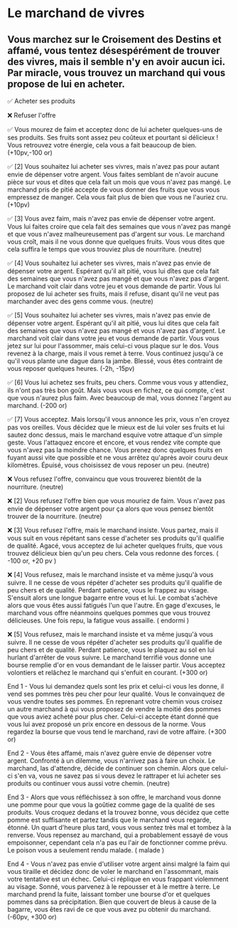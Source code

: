 # Le marchand de vivres

## Vous marchez sur le Croisement des Destins et affamé, vous tentez désespérément de trouver des vivres, mais il semble n'y en avoir aucun ici. Par miracle, vous trouvez un marchand qui vous propose de lui en acheter.

✅ Acheter ses produits

❌ Refuser l'offre

✅
Vous mourez de faim et acceptez donc de lui acheter quelques-uns de ses produits. Ses fruits sont assez peu coûteux et pourtant si délicieux ! Vous retrouvez votre énergie, cela vous a fait beaucoup de bien.
(+10pv,-100 or)

✅ [2]
Vous souhaitez lui acheter ses vivres, mais n'avez pas pour autant envie de dépenser votre argent. Vous faites semblant de n'avoir aucune pièce sur vous et dites que cela fait un mois que vous n'avez pas mangé. Le marchand pris de pitié accepte de vous donner des fruits que vous vous empressez de manger. Cela vous fait plus de bien que vous ne l'auriez cru.
(+10pv)

✅ [3]
Vous avez faim, mais n'avez pas envie de dépenser votre argent. Vous lui faites croire que cela fait des semaines que vous n'avez pas mangé et que vous n'avez malheureusement pas d'argent sur vous. Le marchand vous croît, mais il ne vous donne que quelques fruits. Vous vous dites que cela suffira le temps que vous trouviez plus de nourriture.
(neutre)

✅ [4]
Vous souhaitez lui acheter ses vivres, mais n'avez pas envie de dépenser votre argent. Espérant qu'il ait pitié, vous lui dîtes que cela fait des semaines que vous n'avez pas mangé et que vous n'avez pas d'argent. Le marchand voit clair dans votre jeu et vous demande de partir. Vous lui proposez de lui acheter ses fruits, mais il refuse, disant qu'il ne veut pas marchander avec des gens comme vous.
(neutre)

✅ [5]
Vous souhaitez lui acheter ses vivres, mais n'avez pas envie de dépenser votre argent. Espérant qu'il ait pitié, vous lui dites que cela fait des semaines que vous n'avez pas mangé et vous n'avez pas d'argent. Le marchand voit clair dans votre jeu et vous demande de partir. Vous vous jetez sur lui pour l'assommer, mais celui-ci vous plaque sur le dos. Vous revenez à la charge, mais il vous remet à terre. Vous continuez jusqu'à ce qu'il vous plante une dague dans la jambe. Blessé, vous êtes contraint de vous reposer quelques heures.
(-2h, -15pv)

✅ [6]
Vous lui achetez ses fruits, peu chers. Comme vous vous y attendiez, ils n'ont pas très bon goût. Mais vous vous en fichez, ce qui compte, c'est que vous n'aurez plus faim. Avec beaucoup de mal, vous donnez l'argent au marchand.
(-200 or)

✅ [7]
Vous acceptez. Mais lorsqu'il vous annonce les prix, vous n'en croyez pas vos oreilles. Vous décidez que le mieux est de lui voler ses fruits et lui sautez donc dessus, mais le marchand esquive votre attaque d'un simple geste. Vous l'attaquez encore et encore, et vous rendez vite compte que vous n'avez pas la moindre chance. Vous prenez donc quelques fruits en fuyant aussi vite que possible et ne vous arrêtez qu'après avoir couru deux kilomètres. Épuisé, vous choisissez de vous reposer un peu.
(neutre)

❌
Vous refusez l'offre, convaincu que vous trouverez bientôt de la nourriture. 
(neutre)

❌ [2]
Vous refusez l'offre bien que vous mouriez de faim. Vous n'avez pas envie de dépenser votre argent pour ça alors que vous pensez bientôt trouver de la nourriture. (neutre)

❌ [3]
Vous refusez l'offre, mais le marchand insiste. Vous partez, mais il vous suit en vous répétant sans cesse d'acheter ses produits qu'il qualifie de qualité. Agacé, vous acceptez de lui acheter quelques fruits, que vous trouvez délicieux bien qu'un peu chers. Cela vous redonne des forces.
( -100 or, +20 pv )

❌ [4]
Vous refusez, mais le marchand insiste et va même jusqu'à vous suivre. Il ne cesse de vous répéter d'acheter ses produits qu'il qualifie de peu chers et de qualité. Perdant patience, vous le frappez au visage. S'ensuit alors une longue bagarre entre vous et lui. Le combat s'achève alors que vous êtes aussi fatigués l'un que l'autre. En gage d'excuses, le marchand vous offre néanmoins quelques pommes que vous trouvez délicieuses. Une fois repu, la fatigue vous assaille.
( endormi )

❌ [5]
Vous refusez, mais le marchand insiste et va même jusqu'à vous suivre. Il ne cesse de vous répéter d'acheter ses produits qu'il qualifie de peu chers et de qualité. Perdant patience, vous le plaquez au sol en lui hurlant d'arrêter de vous suivre. Le marchand terrifié vous donne une bourse remplie d'or en vous demandant de le laisser partir. Vous acceptez volontiers et relâchez le marchand qui s'enfuit en courant.
(+300 or)

End 1 -
Vous lui demandez quels sont les prix et celui-ci vous les donne, il vend ses pommes très peu cher pour leur qualité. Vous le convainquez de vous vendre toutes ses pommes. En reprenant votre chemin vous croisez un autre marchand à qui vous proposez de vendre la moitié des pommes que vous aviez acheté pour plus cher. Celui-ci accepte étant donné que vous lui avez proposé un prix encore en dessous de la norme. Vous regardez la bourse que vous tend le marchand, ravi de votre affaire.
(+300 or)

End 2 - 
Vous êtes affamé, mais n'avez guère envie de dépenser votre argent. Confronté à un dilemme, vous n'arrivez pas à faire un choix. Le marchand, las d'attendre, décide de continuer son chemin. Alors que celui-ci s'en va, vous ne savez pas si vous devez le rattraper et lui acheter ses produits ou continuer vous aussi votre chemin.
(neutre)

End 3 -
Alors que vous réfléchissez à son offre, le marchand vous donne une pomme pour que vous la goûtiez comme gage de la qualité de ses produits. Vous croquez dedans et la trouvez bonne, vous décidez que cette pomme est suffisante et partez tandis que le marchand vous regarde, étonné. Un quart d'heure plus tard, vous vous sentez très mal et tombez à la renverse. Vous repensez au marchand, qui a probablement essayé de vous empoisonner, cependant cela n'a pas eu l'air de fonctionner comme prévu. Le poison vous a seulement rendu malade.
( malade )

End 4 -
Vous n'avez pas envie d'utiliser votre argent ainsi malgré la faim qui vous tiraille et décidez donc de voler le marchand en l'assommant, mais votre tentative est un échec. Celui-ci réplique en vous frappant violemment au visage. Sonné, vous parvenez à le repousser et à le mettre à terre. Le marchand prend la fuite, laissant tomber une bourse d'or et quelques pommes dans sa précipitation. Bien que couvert de bleus à cause de la bagarre, vous êtes ravi de ce que vous avez pu obtenir du marchand.
(-60pv, +300 or)
